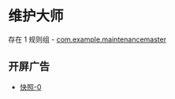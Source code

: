 # 维护大师

存在 1 规则组 - [com.example.maintenancemaster](/src/apps/com.example.maintenancemaster.ts)

## 开屏广告

- [快照-0](https://gkd-kit.gitee.io/import/12903877)
